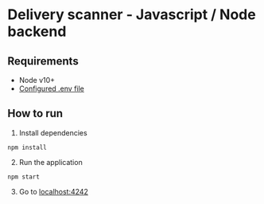 # Delivery scanner - Javascript / Node backend

## Requirements

- Node v10+
- [Configured .env file](../../README.md)

## How to run

1. Install dependencies

```
npm install
```

2. Run the application

```
npm start
```

3. Go to [localhost:4242](http://localhost:4242)
